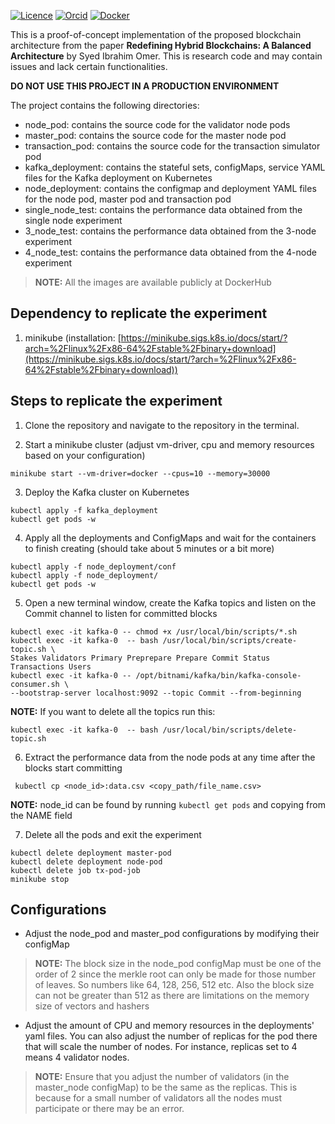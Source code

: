 [![Licence](https://img.shields.io/github/license/Ileriayo/markdown-badges?style=for-the-badge)](./LICENSE)
[![Orcid](https://img.shields.io/badge/ORCiD-003449.svg?style=for-the-badge&logo=orcid&logoColor=a6ce39)](https://orcid.org/0009-0004-6630-5402)
[![Docker](https://img.shields.io/badge/dockerhub-%230db7ed.svg?style=for-the-badge&logo=docker&logoColor=white)](https://hub.docker.com/r/ibitec/blockchain)

This is a proof-of-concept implementation of the proposed blockchain architecture from the paper **Redefining Hybrid Blockchains: A Balanced Architecture** by Syed Ibrahim Omer. This is research code and may contain issues and lack certain functionalities.

**DO NOT USE THIS PROJECT IN A PRODUCTION ENVIRONMENT** 

The project contains the following directories:
-   node_pod: contains the source code for the validator node pods
-   master_pod: contains the source code for the master node pod
-   transaction_pod: contains the source code for the transaction simulator pod
-   kafka_deployment: contains the stateful sets, configMaps, service YAML files for the Kafka deployment on Kubernetes
-   node_deployment: contains the configmap and deployment YAML files for the node pod, master pod and transaction pod
-   single_node_test: contains the performance data obtained from the single node experiment
-   3_node_test: contains the performance data obtained from the 3-node experiment
-   4_node_test: contains the performance data obtained from the 4-node experiment

> **NOTE:** All the images are available publicly at DockerHub

## Dependency to replicate the experiment
1. minikube (installation: [https://minikube.sigs.k8s.io/docs/start/?arch=%2Flinux%2Fx86-64%2Fstable%2Fbinary+download](https://minikube.sigs.k8s.io/docs/start/?arch=%2Flinux%2Fx86-64%2Fstable%2Fbinary+download))

## Steps to replicate the experiment

 1. Clone the repository and navigate to the repository in the terminal.
 
 3. Start a minikube cluster (adjust vm-driver, cpu and memory resources based on your configuration)

> 
	minikube start --vm-driver=docker --cpus=10 --memory=30000

 

 3. Deploy the Kafka cluster on Kubernetes
 

> 
	kubectl apply -f kafka_deployment
	kubectl get pods -w



4. Apply all the deployments and ConfigMaps and wait for the containers to finish creating (should take about 5 minutes or a bit more)

> 
	kubectl apply -f node_deployment/conf
	kubectl apply -f node_deployment/
	kubectl get pods -w
	
5. Open a new terminal window, create the Kafka topics and listen on the Commit channel to listen for committed blocks

>  
	kubectl exec -it kafka-0 -- chmod +x /usr/local/bin/scripts/*.sh
	kubectl exec -it kafka-0  -- bash /usr/local/bin/scripts/create-topic.sh \
	Stakes Validators Primary Preprepare Prepare Commit Status Transactions Users
	kubectl exec -it kafka-0 -- /opt/bitnami/kafka/bin/kafka-console-consumer.sh \ 
	--bootstrap-server localhost:9092 --topic Commit --from-beginning
	
**NOTE:** If you want to delete all the topics run this:

> 
	kubectl exec -it kafka-0  -- bash /usr/local/bin/scripts/delete-topic.sh


 6. Extract the performance data from the node pods at any time after the blocks start committing
>

     kubectl cp <node_id>:data.csv <copy_path/file_name.csv>

**NOTE:** node_id can be found by running `kubectl get pods` and copying from the NAME field

7. Delete all the pods and exit the experiment 

> 
	kubectl delete deployment master-pod
	kubectl delete deployment node-pod
	kubectl delete job tx-pod-job
	minikube stop

 ## Configurations
- Adjust the node_pod and master_pod configurations by modifying their configMap

> **NOTE:** The block size in the node_pod configMap must be one of the order of 2 	since the merkle root can only be made for those number of leaves. So numbers like 64, 128, 256, 512 etc. Also the block size can not be greater than 512 as there are limitations on the memory size of vectors and hashers

- Adjust the amount of CPU and memory resources in the deployments' yaml files. You can also adjust the number of replicas for the pod there that will scale the number of nodes. For instance, replicas set to 4 means 4 validator nodes.

> **NOTE:** Ensure that you adjust the number of validators (in the master_node configMap) to be the same as the replicas. This is because for a small number of validators all the nodes must participate or there may be an error. 

